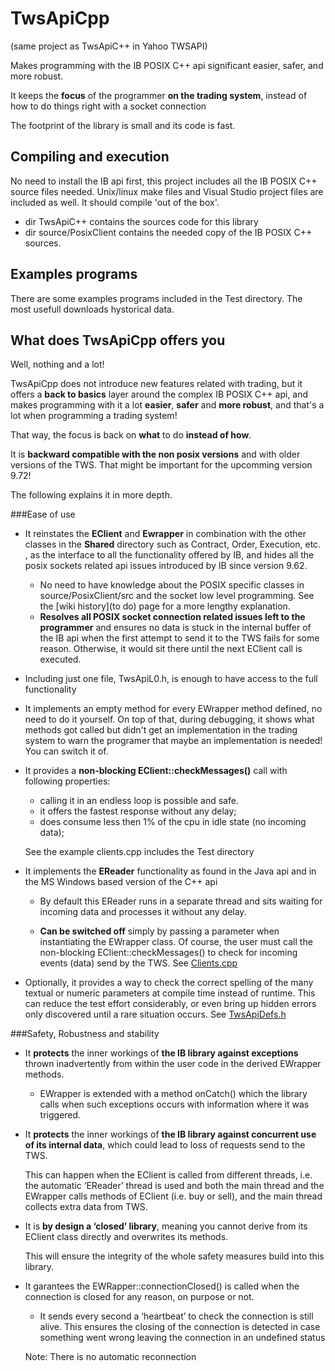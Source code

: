 # TwsApiCpp
(same project as TwsApiC++ in Yahoo TWSAPI)

Makes programming with the IB POSIX C++ api significant easier, safer, and more robust.

It keeps the **focus** of the programmer **on the trading system**, instead of how to do things right with a socket connection

The footprint of the library is small and its code is fast. 

## Compiling and execution
No need to install the IB api first, this project includes all the IB POSIX C++ source files needed. Unix/linux make files and Visual Studio project files are included as well. It should compile 'out of the box'.

* dir TwsApiC++ contains the sources code for this library
* dir source/PosixClient contains the needed copy of the IB POSIX C++ sources.

## Examples programs
There are some examples programs included in the Test directory. The most usefull downloads hystorical data.

## What does TwsApiCpp offers you

Well, nothing and a lot!

TwsApiCpp does not introduce new features related with trading, but it offers a **back to basics** layer around the complex IB POSIX C++ api, and makes programming with it a lot **easier**, **safer** and **more robust**, and that's a lot when programming a trading system!

That way, the focus is back on **what** to do **instead of how**.

It is **backward compatible with the non posix versions** and with older versions of the TWS. That might be important for the upcomming version 9.72!

The following explains it in more depth.

###Ease of use
* It reinstates the **EClient** and **Ewrapper** in combination with the other classes in the **Shared** directory such as Contract, Order, Execution, etc. , as the interface to all the functionality offered by IB, and hides all the posix sockets related api issues introduced by IB since version 9.62.
  - No need to have knowledge about the POSIX specific classes in source/PosixClient/src and the socket low level programming. See the [wiki history](to do) page for a more lengthy explanation.
  - **Resolves all POSIX socket connection related issues left to the programmer** and ensures no data is stuck in the internal buffer of the IB api when the first attempt to send it to the TWS fails for some reason. Otherwise, it would sit there until the next EClient call is executed.

* Including just one file, TwsApiL0.h,  is enough to have access to the full functionality

* It implements an empty method for every EWrapper method defined, no need to do it yourself.
  On top of that, during debugging, it shows what methods got called but didn't get an implementation in the trading system to warn the programer that maybe an implementation is needed! You can switch it of.

* It provides a **non-blocking EClient::checkMessages()** call with following properties:
  - calling it in an endless loop is possible and safe.
  - it offers the fastest response without any delay;
  - does consume less then 1% of the cpu in idle state (no incoming data);

  See the example clients.cpp includes the Test directory
  
* It implements the **EReader** functionality as found in the Java api and in the MS Windows based version of the C++ api

  - By default this EReader runs in a separate thread and sits waiting for incoming data and processes it without any delay.

  - **Can be switched off** simply by passing a parameter when instantiating the EWrapper class. Of course, the user must call the non-blocking EClient::checkMessages() to check for incoming events (data) send by the TWS. See [Clients.cpp](https://github.com/JanBoonen/TwsApiCpp/blob/master/TwsApiC++/Test/Src/Clients.cpp)

* Optionally, it provides a way to check the correct spelling of the many textual or numeric parameters at compile time instead of runtime. This can reduce the test effort considerably, or even bring up hidden errors only discovered until a rare situation occurs. See [TwsApiDefs.h](https://github.com/JanBoonen/TwsApiCpp/blob/master/TwsApiC++/Api/TwsApiDefs.h)
  

###Safety, Robustness and stability
* It **protects** the inner workings of **the IB library against exceptions** thrown inadvertently from within the user code in the derived EWrapper methods.

  - EWrapper is extended with a method onCatch() which the library calls when such exceptions occurs with information where it was triggered.

* It **protects** the inner workings of **the IB library against concurrent use of its internal data**, which could lead to loss of requests send to the TWS.

  This can happen when the EClient is called from different threads, i.e. the automatic ‘EReader’ thread is used and both the main thread and the EWrapper calls methods of EClient (i.e. buy or sell), and the main thread collects extra data from TWS.

* It is **by design a ‘closed’ library**, meaning you cannot derive from its EClient class directly and overwrites its methods.

  This will ensure the integrity of the whole safety measures build into this library.

* It garantees the EWRapper::connectionClosed() is called when the connection is closed for any reason, on purpose or not.

    - It sends every second a ‘heartbeat’ to check the connection is still alive. This ensures the closing of the connection is detected in case something went wrong leaving the connection in an undefined status

  Note: There is no automatic reconnection
  
